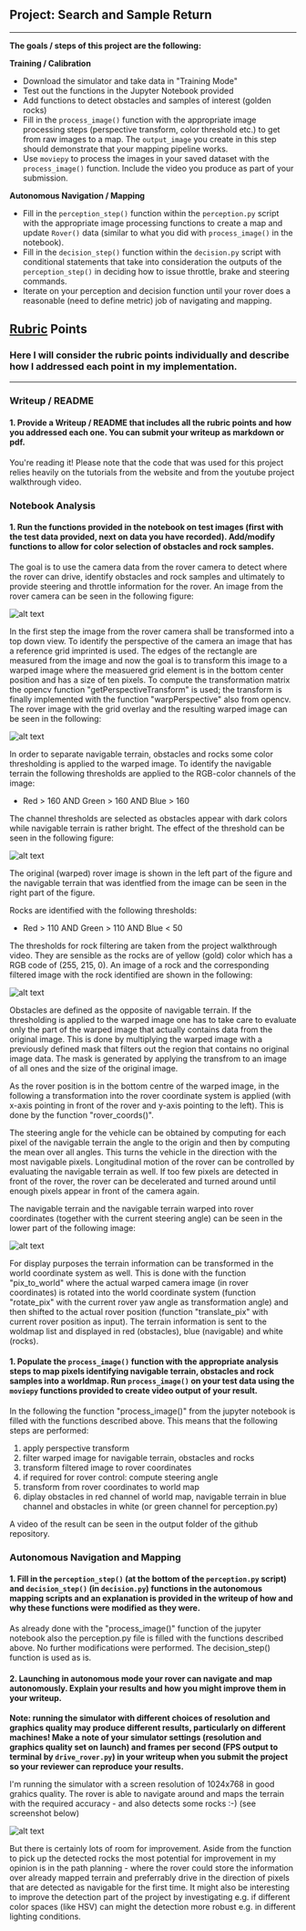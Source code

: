 ## Project: Search and Sample Return
---


**The goals / steps of this project are the following:**  

**Training / Calibration**  

* Download the simulator and take data in "Training Mode"
* Test out the functions in the Jupyter Notebook provided
* Add functions to detect obstacles and samples of interest (golden rocks)
* Fill in the `process_image()` function with the appropriate image processing steps (perspective transform, color threshold etc.) to get from raw images to a map.  The `output_image` you create in this step should demonstrate that your mapping pipeline works.
* Use `moviepy` to process the images in your saved dataset with the `process_image()` function.  Include the video you produce as part of your submission.

**Autonomous Navigation / Mapping**

* Fill in the `perception_step()` function within the `perception.py` script with the appropriate image processing functions to create a map and update `Rover()` data (similar to what you did with `process_image()` in the notebook). 
* Fill in the `decision_step()` function within the `decision.py` script with conditional statements that take into consideration the outputs of the `perception_step()` in deciding how to issue throttle, brake and steering commands. 
* Iterate on your perception and decision function until your rover does a reasonable (need to define metric) job of navigating and mapping.  

[//]: # (Image References)

[image1]: ./images/rover_image.png
[image2]: ./images/example_grid.png
[image3]: ./images/nav_thresh.png
[image4]: ./images/rock_thresh.png
[image5]: ./images/thresh_warp.png
[image6]: ./images/rover.png

## [Rubric](https://review.udacity.com/#!/rubrics/916/view) Points
### Here I will consider the rubric points individually and describe how I addressed each point in my implementation.  

---
### Writeup / README

#### 1. Provide a Writeup / README that includes all the rubric points and how you addressed each one.  You can submit your writeup as markdown or pdf.  

You're reading it! Please note that the code that was used for this project relies heavily on the tutorials from the website and from the youtube project walkthrough video.

### Notebook Analysis
#### 1. Run the functions provided in the notebook on test images (first with the test data provided, next on data you have recorded). Add/modify functions to allow for color selection of obstacles and rock samples.
The goal is to use the camera data from the rover camera to detect where the rover can drive, identify obstacles and rock samples and ultimately to provide steering and throttle information for the rover. An image from the rover camera can be seen in the following figure:

![alt text][image1]

In the first step the image from the rover camera shall be transformed into a top down view. To identify the perspective of the camera an image that has a reference grid imprinted is used. The edges of the rectangle are measured from the image and now the goal is to transform this image to a warped image where the measuered grid element is in the bottom center position and has a size of ten pixels. To compute the transformation matrix the opencv function "getPerspectiveTransform" is used; the transform is finally implemented with the function "warpPerspective" also from opencv. The rover image with the grid overlay and the resulting warped image can be seen in the following:

![alt text][image2]

In order to separate navigable terrain, obstacles and rocks some color thresholding is applied to the warped image. To identify the navigable terrain the following thresholds are applied to the RGB-color channels of the image:

* Red > 160 AND Green > 160 AND Blue > 160

The channel thresholds are selected as obstacles appear with dark colors while navigable terrain is rather bright. The effect of the threshold can be seen in the following figure:

![alt text][image3]

The original (warped) rover image is shown in the left part of the figure and the navigable terrain that was identfied from the image can be seen in the right part of the figure.

Rocks are identified with the following thresholds:

* Red > 110 AND Green > 110 AND Blue < 50

The thresholds for rock filtering are taken from the project walkthrough video. They are sensible as the rocks are of yellow (gold) color which has a RGB code of (255, 215, 0). An image of a rock and the corresponding filtered image with the rock identified are shown in the following:

![alt text][image4]

Obstacles are defined as the opposite of navigable terrain. If the thresholding is applied to the warped image one has to take care to evaluate only the part of the warped image that actually contains data from the original image. This is done by multiplying the warped image with a previously defined mask that filters out the region that contains no original image data. The mask is generated by applying the transfrom to an image of all ones and the size of the original image.

As the rover position is in the bottom centre of the warped image, in the following a transformation into the rover coordinate system is applied (with x-axis pointing in front of the rover and y-axis pointing to the left). This is done by the function "rover_coords()".

The steering angle for the vehicle can be obtained by computing for each pixel of the navigable terrain the angle to the origin and then by computing the mean over all angles. This turns the vehicle in the direction with the most navigable pixels. Longitudinal motion of the rover can be controlled by evaluating the navigable terrain as well. If too few pixels are detected in front of the rover, the rover can be decelerated and turned around until enough pixels appear in front of the camera again.

The navigable terrain and the navigable terrain warped into rover coordinates (together with the current steering angle) can be seen in the lower part of the following image:

![alt text][image5]

For display purposes the terrain information can be transformed in the world coordinate system as well. This is done with the function "pix_to_world" where the actual warped camera image (in rover coordinates) is rotated into the world coordinate system (function "rotate_pix" with the current rover yaw angle as transformation angle) and then shifted to the actual rover position (function "translate_pix" with current rover position as input). The terrain information is sent to the woldmap list and displayed in red (obstacles), blue (navigable) and white (rocks).

#### 1. Populate the `process_image()` function with the appropriate analysis steps to map pixels identifying navigable terrain, obstacles and rock samples into a worldmap.  Run `process_image()` on your test data using the `moviepy` functions provided to create video output of your result.
In the following the function "process_image()" from the jupyter notebook is filled with the functions described above. This means that the following steps are performed:

1. apply perspective transform
2. filter warped image for navigable terrain, obstacles and rocks
3. transform filtered image to rover coordinates
4. if required for rover control: compute steering angle
5. transform from rover coordinates to world map
6. diplay obstacles in red channel of world map, navigable terrain in blue channel and obstacles in white (or green channel for perception.py)

A video of the result can be seen in the output folder of the github repository.

### Autonomous Navigation and Mapping

#### 1. Fill in the `perception_step()` (at the bottom of the `perception.py` script) and `decision_step()` (in `decision.py`) functions in the autonomous mapping scripts and an explanation is provided in the writeup of how and why these functions were modified as they were.
As already done with the "process_image()" function of the jupyter notebook also the perception.py file is filled with the functions described above. No further modifications were performed. The decision_step() function is used as is.


#### 2. Launching in autonomous mode your rover can navigate and map autonomously.  Explain your results and how you might improve them in your writeup.

**Note: running the simulator with different choices of resolution and graphics quality may produce different results, particularly on different machines!  Make a note of your simulator settings (resolution and graphics quality set on launch) and frames per second (FPS output to terminal by `drive_rover.py`) in your writeup when you submit the project so your reviewer can reproduce your results.**

I'm running the simulator with a screen resolution of 1024x768 in good grahics quality. The rover is able to navigate around and maps the terrain with the required accuracy - and also detects some rocks :-) (see screenshot below)

![alt text][image6]

But there is certainly lots of room for improvement. Aside from the function to pick up the detected rocks the most potential for improvement in my opinion is in the path planning - where the rover could store the information over already mapped terrain and preferrably drive in the direction of pixels that are detected as navigable for the first time. It might also be interesting to improve the detection part of the project by investigating e.g. if different color spaces (like HSV) can might the detection more robust e.g. in different lighting conditions.